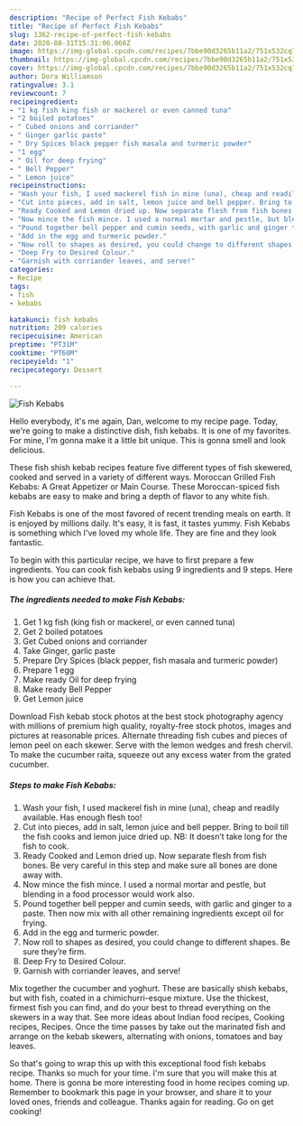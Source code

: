 ```yaml
---
description: "Recipe of Perfect Fish Kebabs"
title: "Recipe of Perfect Fish Kebabs"
slug: 1362-recipe-of-perfect-fish-kebabs
date: 2020-08-31T15:31:06.066Z
image: https://img-global.cpcdn.com/recipes/7bbe90d3265b11a2/751x532cq70/fish-kebabs-recipe-main-photo.jpg
thumbnail: https://img-global.cpcdn.com/recipes/7bbe90d3265b11a2/751x532cq70/fish-kebabs-recipe-main-photo.jpg
cover: https://img-global.cpcdn.com/recipes/7bbe90d3265b11a2/751x532cq70/fish-kebabs-recipe-main-photo.jpg
author: Dora Williamson
ratingvalue: 3.1
reviewcount: 7
recipeingredient:
- "1 kg fish king fish or mackerel or even canned tuna"
- "2 boiled potatoes"
- " Cubed onions and corriander"
- " Ginger garlic paste"
- " Dry Spices black pepper fish masala and turmeric powder"
- "1 egg"
- " Oil for deep frying"
- " Bell Pepper"
- " Lemon juice"
recipeinstructions:
- "Wash your fish, I used mackerel fish in mine (una), cheap and readily available. Has enough flesh too!"
- "Cut into pieces, add in salt, lemon juice and bell pepper. Bring to boil till the fish cooks and lemon juice dried up. NB: It doesn’t take long for the fish to cook."
- "Ready Cooked and Lemon dried up. Now separate flesh from fish bones. Be very careful in this step and make sure all bones are done away with."
- "Now mince the fish mince. I used a normal mortar and pestle, but blending in a food processor would work also."
- "Pound together bell pepper and cumin seeds, with garlic and ginger to a paste. Then now mix with all other remaining ingredients except oil for frying."
- "Add in the egg and turmeric powder."
- "Now roll to shapes as desired, you could change to different shapes. Be sure they’re firm."
- "Deep Fry to Desired Colour."
- "Garnish with corriander leaves, and serve!"
categories:
- Recipe
tags:
- fish
- kebabs

katakunci: fish kebabs 
nutrition: 209 calories
recipecuisine: American
preptime: "PT31M"
cooktime: "PT60M"
recipeyield: "1"
recipecategory: Dessert

---
```



![Fish Kebabs](https://img-global.cpcdn.com/recipes/7bbe90d3265b11a2/751x532cq70/fish-kebabs-recipe-main-photo.jpg)

Hello everybody, it's me again, Dan, welcome to my recipe page. Today, we're going to make a distinctive dish, fish kebabs. It is one of my favorites. For mine, I'm gonna make it a little bit unique. This is gonna smell and look delicious.

These fish shish kebab recipes feature five different types of fish skewered, cooked and served in a variety of different ways. Moroccan Grilled Fish Kebabs: A Great Appetizer or Main Course. These Moroccan-spiced fish kebabs are easy to make and bring a depth of flavor to any white fish.

Fish Kebabs is one of the most favored of recent trending meals on earth. It is enjoyed by millions daily. It's easy, it is fast, it tastes yummy. Fish Kebabs is something which I've loved my whole life. They are fine and they look fantastic.


To begin with this particular recipe, we have to first prepare a few ingredients. You can cook fish kebabs using 9 ingredients and 9 steps. Here is how you can achieve that.

<!--inarticleads1-->

##### The ingredients needed to make Fish Kebabs:

1. Get 1 kg fish (king fish or mackerel, or even canned tuna)
1. Get 2 boiled potatoes
1. Get  Cubed onions and corriander
1. Take  Ginger, garlic paste
1. Prepare  Dry Spices (black pepper, fish masala and turmeric powder)
1. Prepare 1 egg
1. Make ready  Oil for deep frying
1. Make ready  Bell Pepper
1. Get  Lemon juice


Download Fish kebab stock photos at the best stock photography agency with millions of premium high quality, royalty-free stock photos, images and pictures at reasonable prices. Alternate threading fish cubes and pieces of lemon peel on each skewer. Serve with the lemon wedges and fresh chervil. To make the cucumber raita, squeeze out any excess water from the grated cucumber. 

<!--inarticleads2-->

##### Steps to make Fish Kebabs:

1. Wash your fish, I used mackerel fish in mine (una), cheap and readily available. Has enough flesh too!
1. Cut into pieces, add in salt, lemon juice and bell pepper. Bring to boil till the fish cooks and lemon juice dried up. NB: It doesn’t take long for the fish to cook.
1. Ready Cooked and Lemon dried up. Now separate flesh from fish bones. Be very careful in this step and make sure all bones are done away with.
1. Now mince the fish mince. I used a normal mortar and pestle, but blending in a food processor would work also.
1. Pound together bell pepper and cumin seeds, with garlic and ginger to a paste. Then now mix with all other remaining ingredients except oil for frying.
1. Add in the egg and turmeric powder.
1. Now roll to shapes as desired, you could change to different shapes. Be sure they’re firm.
1. Deep Fry to Desired Colour.
1. Garnish with corriander leaves, and serve!


Mix together the cucumber and yoghurt. These are basically shish kebabs, but with fish, coated in a chimichurri-esque mixture. Use the thickest, firmest fish you can find, and do your best to thread everything on the skewers in a way that. See more ideas about Indian food recipes, Cooking recipes, Recipes. Once the time passes by take out the marinated fish and arrange on the kebab skewers, alternating with onions, tomatoes and bay leaves. 

So that's going to wrap this up with this exceptional food fish kebabs recipe. Thanks so much for your time. I'm sure that you will make this at home. There is gonna be more interesting food in home recipes coming up. Remember to bookmark this page in your browser, and share it to your loved ones, friends and colleague. Thanks again for reading. Go on get cooking!
